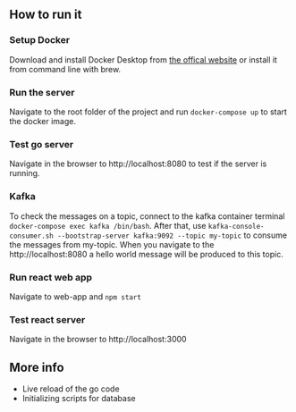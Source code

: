 ## How to run it

### Setup Docker
Download and install Docker Desktop from [the offical website](https://www.docker.com/products/docker-desktop/) or install it from command line with brew.

### Run the server
Navigate to the root folder of the project and run `docker-compose up` to start the docker image.

### Test go server 
Navigate in the browser to http://localhost:8080 to test if the server is running.

### Kafka
To check the messages on a topic, connect to the kafka container terminal `docker-compose exec kafka /bin/bash`. 
After that, use `kafka-console-consumer.sh --bootstrap-server kafka:9092 --topic my-topic` to consume the messages from my-topic. When you navigate to the http://localhost:8080 a hello world message will be produced to this topic.

### Run react web app
Navigate to web-app and `npm start`

### Test react server 
Navigate in the browser to http://localhost:3000 

## More info
- Live reload of the go code
- Initializing scripts for database